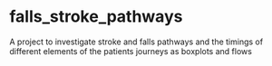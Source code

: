 # falls_stroke_pathways
A project to investigate stroke and falls pathways and the timings of different elements of the patients journeys as boxplots and flows
